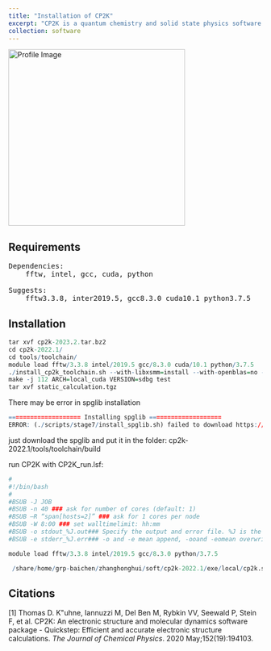 ```yaml
---
title: "Installation of CP2K"
excerpt: "CP2K is a quantum chemistry and solid state physics software package that can perform atomistic simulations of solid state, liquid, molecular, periodic, material, crystal, and biological systems. "
collection: software
---
```

<img src='https://honghui-zhang.github.io/images/CP2K.png' alt='Profile Image' height='350' width='350'><br/>

## Requirements
<pre>
Dependencies:
	fftw, intel, gcc, cuda, python
	
Suggests: 
    fftw3.3.8, inter2019.5, gcc8.3.0 cuda10.1 python3.7.5
</pre>

## Installation

``` r
tar xvf cp2k-2023.2.tar.bz2
cd cp2k-2022.1/
cd tools/toolchain/
module load fftw/3.3.8 intel/2019.5 gcc/8.3.0 cuda/10.1 python/3.7.5
./install_cp2k_toolchain.sh --with-libxsmm=install --with-openblas=no --with-fftw=system  --enable-cuda --gpu-ver=P100 --no-check-certificate
make -j 112 ARCH=local_cuda VERSION=sdbg test
tar xvf static_calculation.tgz 

```
There may be error in spglib installation
``` r
==================== Installing spglib ====================
ERROR: (./scripts/stage7/install_spglib.sh) failed to download https://github.com/atztogo/spglib/archive/v1.16.2.tar.gz

```
just download the spglib and put it in the folder: cp2k-2022.1/tools/toolchain/build

run CP2K with CP2K_run.lsf:
``` r
#
#!/bin/bash
#
#BSUB -J JOB
#BSUB -n 40 ### ask for number of cores (default: 1)
#BSUB –R “span[hosts=2]” ### ask for 1 cores per node
#BSUB -W 8:00 ### set walltimelimit: hh:mm
#BSUB -o stdout_%J.out### Specify the output and error file. %J is the job-id
#BSUB -e stderr_%J.err### -o and -e mean append, -ooand -eomean overwrite

module load fftw/3.3.8 intel/2019.5 gcc/8.3.0 python/3.7.5

 /share/home/grp-baichen/zhanghonghui/soft/cp2k-2022.1/exe/local/cp2k.sopt -o Si_bulk8.out Si_bulk8.inp &
```

## Citations
[1] Thomas D. K"uhne, Iannuzzi M, Del Ben M, Rybkin VV, Seewald P, Stein F, et al. CP2K: An electronic structure and molecular dynamics software package - Quickstep: Efficient and accurate electronic structure calculations. *The Journal of Chemical Physics*. 2020 May;152(19):194103. 